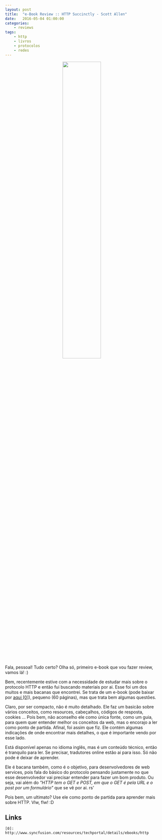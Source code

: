 ```yaml
---
layout: post
title:  "e-Book Review :: HTTP Succinctly - Scott Allen"
date:   2016-05-04 01:00:00
categories:
    - reviews
tags:
    - http
    - livros
    - protocolos
    - redes
---
```


<div style="text-align: center;">
	<img src="/{{ site.baseurl }}images/posts/2016/19.png" style="width:50%;" />
</div>
<br />

Fala, pessoal! Tudo certo? Olha só, primeiro e-book que vou fazer review, vamos lá! :)

Bem, recentemente estive com a necessidade de estudar mais sobre o protocolo HTTP e então fui buscando materiais por ai. Esse foi um dos muitos e mais bacanas que encontrei. Se trata de um e-book (pode baixar por [aqui \[0\]][0]), pequeno (60 páginas), mas que trata bem algumas questões.

Claro, por ser compacto, não é muito detalhado. Ele faz um basicão sobre vários conceitos, como resources, cabeçalhos, códigos de resposta, cookies ... Pois bem, não aconselho ele como única fonte, como um guia, para quem quer entender melhor os conceitos da web, mas o encorajo a ler como ponto de partida. Afinal, foi assim que fiz. Ele contém algumas indicações de onde encontrar mais detalhes, o que é importante vendo por esse lado.

Está disponível apenas no idioma inglês, mas é um conteúdo técnico, então é tranquilo para ler. Se precisar, tradutores online estão ai para isso. Só não pode é deixar de aprender.

Ele é bacana também, como é o objetivo, para desenvolvedores de web services, pois fala do básico do protocolo pensando justamente no que esse desenvolvedor vai precisar entender para fazer um bom produto. Ou seja, vai além do *"HTTP tem o GET e POST, em que o GET é pela URL e o post por um formulário"* que se vê por ai. rs'

Pois bem, um ultimato? Use ele como ponto de partida para aprender mais sobre HTTP. Vlw, flw! :D

## Links

~~~
[0]: http://www.syncfusion.com/resources/techportal/details/ebooks/http
~~~

[0]: http://www.syncfusion.com/resources/techportal/details/ebooks/http
